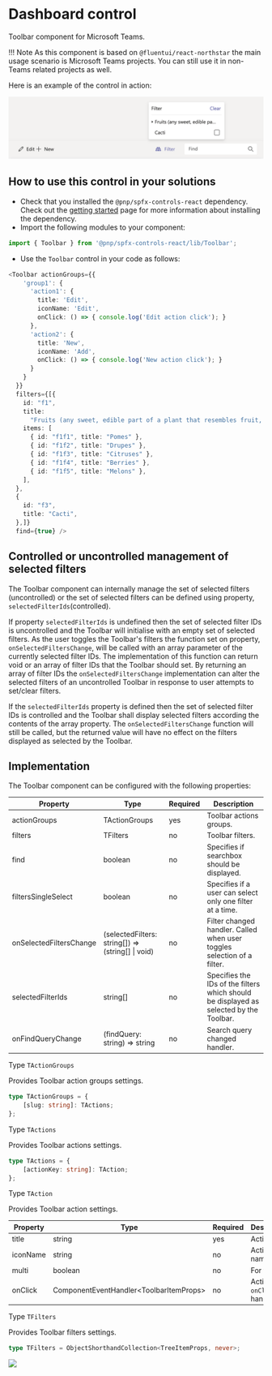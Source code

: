 # Dashboard control

Toolbar component for Microsoft Teams.

!!! Note
    As this component is based on `@fluentui/react-northstar` the main usage scenario is Microsoft Teams projects. You can still use it in non-Teams related projects as well.

Here is an example of the control in action:

![Carousel control](../assets/toolbar.png)

## How to use this control in your solutions

- Check that you installed the `@pnp/spfx-controls-react` dependency. Check out the [getting started](../../#getting-started) page for more information about installing the dependency.
- Import the following modules to your component:

```TypeScript
import { Toolbar } from '@pnp/spfx-controls-react/lib/Toolbar';
```

- Use the `Toolbar` control in your code as follows:

```TypeSCript
<Toolbar actionGroups={{
    'group1': {
      'action1': {
        title: 'Edit',
        iconName: 'Edit',
        onClick: () => { console.log('Edit action click'); }
      },
      'action2': {
        title: 'New',
        iconName: 'Add',
        onClick: () => { console.log('New action click'); }
      }
    }
  }}
  filters={[{
    id: "f1",
    title:
      "Fruits (any sweet, edible part of a plant that resembles fruit, even if it does not develop from a floral ovary)",
    items: [
      { id: "f1f1", title: "Pomes" },
      { id: "f1f2", title: "Drupes" },
      { id: "f1f3", title: "Citruses" },
      { id: "f1f4", title: "Berries" },
      { id: "f1f5", title: "Melons" },
    ],
  },
  {
    id: "f3",
    title: "Cacti",
  },]}
  find={true} />
```

## Controlled or uncontrolled management of selected filters

The Toolbar component can internally manage the set of selected filters (uncontrolled) or the set of selected filters can be defined using property, `selectedFilterIds`(controlled).

If property `selectedFilterIds` is undefined then the set of selected filter IDs is uncontrolled and the Toolbar will initialise with an empty set of selected filters. As the user toggles the Toolbar's filters the function set on property, `onSelectedFiltersChange`, will be called with an array parameter of the currently selected filter IDs. The implementation of this function can return void or an array of filter IDs that the Toolbar should set. By returning an array of filter IDs the `onSelectedFiltersChange` implementation can alter the selected filters of an uncontrolled Toolbar in response to user attempts to set/clear filters.

If the `selectedFilterIds` property is defined then the set of selected filter IDs is controlled and the Toolbar shall display selected filters according the contents of the array property. The `onSelectedFiltersChange` function will still be called, but the returned value will have no effect on the filters displayed as selected by the Toolbar.

## Implementation

The Toolbar component can be configured with the following properties:

| Property | Type | Required | Description |
| ---- | ---- | ---- | ---- |
| actionGroups | TActionGroups | yes | Toolbar actions groups. |
| filters | TFilters | no | Toolbar filters. |
| find | boolean | no | Specifies if searchbox should be displayed. |
| filtersSingleSelect | boolean | no | Specifies if a user can select only one filter at a time. |
| onSelectedFiltersChange | (selectedFilters: string[]) => (string[] \| void) | no | Filter changed handler. Called when user toggles selection of a filter. |
| selectedFilterIds | string[] | no | Specifies the IDs of the filters which should be displayed as selected by the Toolbar. |
| onFindQueryChange | (findQuery: string) => string | no | Search query changed handler. |

Type `TActionGroups`

Provides Toolbar action groups settings.

```typescript
type TActionGroups = {
    [slug: string]: TActions;
};
```

Type `TActions`

Provides Toolbar actions settings.

```typescript
type TActions = {
    [actionKey: string]: TAction;
};
```

Type `TAction`

Provides Toolbar action settings.

| Property | Type                                          | Required | Description               |
| -------- | --------------------------------------------- | -------- | ------------------------- |
| title    | string                                        | yes      | Action title.             |
| iconName | string                                        | no       | Action icon name.         |
| multi    | boolean                                       | no       | For future.               |
| onClick  | ComponentEventHandler&lt;ToolbarItemProps&gt; | no       | Action `onClick` handler. |

Type `TFilters`

Provides Toolbar filters settings.

```typescript
type TFilters = ObjectShorthandCollection<TreeItemProps, never>;
```

![](https://telemetry.sharepointpnp.com/sp-dev-fx-controls-react/wiki/controls/Toolbar)
